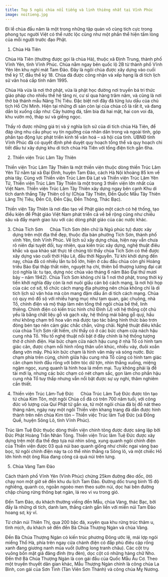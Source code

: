 ```yaml
---
title: Top 5 ngôi chùa nổi tiếng và linh thiêng nhất tại Vĩnh Phúc
image: noitieng.jpg
---
```


Đi lể chùa đầu năm là một trong những tập quán vô cùng tích cực trong phong tục người Việt có thể rước lộc cũng như một phần thể hiện tấm lòng của mỗi người trước đạo Phật.

1. Chùa Hà Tiên  

Chùa Hà Tiên (thường được gọi là chùa Hà), thuộc xã Định Trung, thành phố Vĩnh Yên, tỉnh Vĩnh Phúc. Chùa nằm ngay bên quốc lộ 2B từ thành phố Vĩnh Yên lên khu nghỉ mát Tam Đảo. Đây là ngôi chùa được xây dựng vào cuối thế kỷ 17, đầu thế kỷ 18. Chùa đã được công nhận và xếp hạng là di tích lịch sử văn hoá cấp tỉnh năm 1995.

Chùa Hà vừa là nơi thờ phật, vừa là phật học đường nơi truyền bá tri thức giáo pháp cho nhiều thế hệ tăng ni, cư sĩ qua hàng trăm năm, và cũng là nơi thờ bà thánh mẫu Năng Thị Tiêu. Đặc biệt nơi đây đã từng lưu dấu của chủ tịch Hồ Chí Minh. Hiện tại những đi sản còn lại của chùa cổ là rất ít, và đang dần bị xuống cấp như: Cây hương đá, tấm bia đá hai mặt, hai con voi đá, khu vườn mộ, tháp sư và giếng ngọc.

Thấy rõ được những giá trị và ý nghĩa lịch sử của di tích chùa Hà Tiên, để đáp ứng nhu cầu phục vụ tín ngưỡng của nhân dân trong và ngoài tỉnh, góp phần tạo động lực phát triển kinh tế văn hoá – xã hội của tỉnh. UBNĐ tỉnh Vĩnh Phúc đã có quyết định phê duyệt quy hoạch tổng thể và quy hoạch chi tiết đầu tư xây dựng khu di tích chùa Hà Tiên với tổng điện tích gần 6ha.

2. Thiền viện Trúc Lâm Tây Thiên  

Thiền viện Trúc Lâm Tây Thiên là một thiền viện thuộc dòng thiền Trúc Lâm Yên Tử nằm tại xã Đại Đình, huyện Tam Đảo, cách Hà Nội khoảng 85 km về phía tây. Cùng với Thiền viện Trúc Lâm Đà Lạt và Thiền viện Trúc Lâm Yên Tử, Thiền viện Trúc Lâm Tây Thiên là một trong 3 thiền viện lớn nhất của Việt Nam. Thiền viện Trúc Lâm Tây Thiên xây dựng ngay bên cạnh Khu di tích danh thắng Tây Thiên cổ tự (Chùa Tây Thiên, Đền Quốc Mẫu Tây Thiên Lăng Thị Tiêu, Đền Cô, Đền Cậu, Đền Thõng, Thác Bạc).

Thiền viện Tây Thiên là nơi đào tạo về Phật giáo một cách có hệ thống, tạo điều kiện để Phật giáo Việt Nam phát triển cả về bề rộng cũng như chiều sâu và đẩy mạnh giao lưu với các dòng phật giáo của các nước khác.


3. Chùa Tích Sơn
 
Chùa Tích Sơn (tên chữ là Ngũ phúc tự) được xây dựng trên một địa thế đẹp, thuộc địa bàn phường Tích Sơn, thành phố vĩnh Yên, tỉnh Vĩnh Phúc. Về lịch sử xây dựng chùa, hiện nay vẫn chưa rõ niên đại tuyệt đối, tuy nhiên, qua kiến trúc xây dựng, nghệ thuật điêu khắc và qua khảo sát thực tế chúng tôi thấy chùa Tích Sơn có thể được xây dựng vào cuối thời Hậu Lê, đầu thời Nguyễn. Từ khi khởi dựng đến nay, chùa đã có nhiều lần tu bổ lớn, hiện ở câu đầu chùa còn ghi Hoàng triều Bảo Đại thập thất niên, nguyệt hạ chí, thiên bổ thượng lương đại cát (có nghĩa là: tu tạo, dựng nóc chùa vào tháng 6 năm Bảo Đại thứ mươi bảy – năm 1942). Chùa Tích Sơn không chỉ là 1 nơi thờ phật, trong thời kỳ tiền khởi nghĩa đây còn là nơi nuôi giấu cán bộ cách mạng, là nơi hội họp của các cơ sở, tổ chức cách mạng địa phương nên chùa không chỉ là di tích lịch sử văn hóa mà còn mang đậm dấu ấn di tích cách mạng. Chùa có quy mô đồ sộ với nhiều hạng mục như tam quan, gác chuông, nhà Tổ, chính điện và mộ tháp làm nên tổng thể ngôi chùa bề thế, linh thiêng. Chính điện có kiến trúc hình chữ Đinh (J) với hệ thống cột chủ yếu là bằng chất liệu gỗ và gạch xây, hệ thống mái bằng gỗ quý, hầu như không chạm trổ hoa văn mà được tạo tác bằng hình thức bào trơn đóng bén tạo nên cảm giác chắc chắn, vững chãi. Nghệ thuật điêu khắc của chùa Tích Sơn rất hiếm, chỉ thấy có ở các bức chạm cửa nách hậu cung nhà Tổ. Yếu tố nghệ thuật nổi bật ở đây chính là hệ thống tượng thờ ở chính điện. Hai bức chạm cửa nách hậu cung ở nhà Tổ có hình tam giác cân, được chạm nổi hình rồng thân uốn khúc, nhiều vảy, đuôi xoắn đang vờn mây. Phủ kín bức chạm là hình vân mây và sóng nước. Bức chạm phía trên cùng, chính giữa hậu cung nhà Tổ cũng có hình tam giác cân chạm hình đầu rồng với bờm tóc dữ tợn, nhìn thẳng xuống, miệng ngậm ngọc, xung quanh là hình hoa lá mềm mại. Tuy không phải là đề tài mới lạ, nhưng các bức chạm có nét chạm sắc, gọn làm cho phần hậu cung nhà Tổ tuy thấp nhưng vẫn nổi bật được sự uy nghi, thâm nghiêm cần thiết.


4. Thiền viện Trúc Lâm-Tuệ Đức 
 
Chùa Trúc Lâm Tuệ Đức được tôn tạo từ chùa Kim Tôn, một ngôi Chùa cổ đã có trên 700 năm tuổi, với công đức vô lượng của Quí Phật tử gần xa, từ một ngôi chùa đã bị đổ nát theo tháng năm, ngày nay một ngôi Thiền viện khang trang đã dần được hình thành trên nền chùa Kim tôn – Thiền việc Trúc lâm Tuệ Đức (xã Đồng Quế, huyện Sông Lô, tỉnh Vĩnh Phúc).

Trúc lâm Tuệ Đức thuộc dòng thiền viện chính tông được được sáng lập bởi Đức Phật Hoàng Trần Nhân Tông. Thiền viện Trúc lâm Tuệ Đức được xây dựng trên một địa thế đẹp tựa núi nhìn sông, xung quanh ngôi chính điện của Thiền viện được 03 quả núi bao quanh giống như chiếc ngai vàng bao bọc, từ ngôi chính điện này ta có thể nhìn thẳng ra Sông lô, và một chiếc Hồ lớn hình một ông Rùa đang cõng cả quả núi trên lưng.


5. Chùa Vàng Tam Đảo

Cách thành phố Vĩnh Yên (Vĩnh Phúc) chừng 25km đường đèo dốc, ôtô chạy non một giờ sẽ đến khu du lịch Tam Đảo. Đường dốc trung bình 15 độ nghiêng, quanh co, ngoằn ngoèo men theo sườn núi, dọc hai bên đường chập chùng rừng thông bạt ngàn, lá reo vi vu trong gió.

Đến Tam Đảo, du khách thường viếng đền Mẫu, chùa Vàng, thác Bạc, bởi đấy là những di tích, danh lam, thắng cảnh gắn liền với miền núi Tam Đảo hoang sơ, kỳ vĩ.

Từ chân núi Thiên Thị, qua 200 bậc đá, xuyên qua khu rừng trúc thâm u, tĩnh mịch, du khách sẽ đến đền Bà Chúa Thượng Ngàn và chùa Vàng.

Đền Bà Chúa Thượng Ngàn có kiến trúc phương Đông ước lệ, mái lợp ngói miểng Thổ Hà, phía trên ngay cửa chánh điện có đắp phù điêu cặp rồng xanh đang giương nanh múa vuốt (lưỡng long tranh châu). Các cột trụ vuông bốn mặt giả đăng đỉnh (trụ đèn), dọc cột có những hàng chữ Nho. Đền thờ Bà Chúa Thượng Ngàn là con gái đầu của Quốc Mẫu Âu Cơ. Theo một truyền thuyết dân gian khác, Mẫu Thượng Ngàn chính là công chúa La Bình, con gái của Sơn Tinh (Tản Viên Sơn Thánh) và công chúa Mỵ Nương.